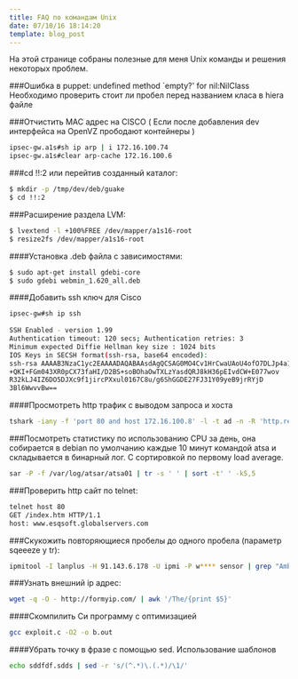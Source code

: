 ```yaml
---
title: FAQ по командам Unix
date: 07/10/16 18:14:20
template: blog_post
---
```


На этой странице собраны полезные для меня Unix команды и решения некоторых проблем.

<!--more-->

###Ошибка в puppet:  undefined method `empty?' for nil:NilClass
Необходимо проверить  стоит ли пробел перед названием клаcа в hiera файле


###Отчистить MAC адрес на CISCO ( Если после добавления dev интерфейса на OpenVZ прободают контейнеры )
```sh
ipsec-gw.a1s#sh ip arp | i 172.16.100.74
ipsec-gw.a1s#clear arp-cache 172.16.100.6
```

###cd !!:2 или перейтив созданный каталог:
```sh
$ mkdir -p /tmp/dev/deb/guake
$ cd !!:2
```


###Расширение раздела LVM:

```sh
$ lvextend -l +100%FREE /dev/mapper/a1s16-root
$ resize2fs /dev/mapper/a1s16-root
```


####Установка .deb файла с зависимостями:
```sh
$ sudo apt-get install gdebi-core
$ sudo gdebi webmin_1.620_all.deb
```


####Добавить ssh ключ для Cisco

```sh
ipsec-gw#sh ip ssh 
 
SSH Enabled - version 1.99
Authentication timeout: 120 secs; Authentication retries: 3
Minimum expected Diffie Hellman key size : 1024 bits
IOS Keys in SECSH format(ssh-rsa, base64 encoded):
ssh-rsa AAAAB3NzaC1yc2EAAAADAQABAAsdAgQCSAG0MO4Cv1HrCwaUAoU4ofO7DLJp4a1mqsg
+QKI+FGm043XR0pCX73faHI/D2BS+soBOhaOwTXLzYasdQRJ8kH36pEIvdCW+E077wov
R32kLJ4IZ6DO5DJXc9f1jircPXxul0167C8u/g6ShGGDE27FJ31Y09yeB9jrRYjD
3Bl6WwvvBw==
```

 
####Просмотреть http трафик с выводом запроса и хоста

```sh
tshark -iany -f 'port 80 and host 172.16.100.8' -l -t ad -n -R 'http.request' -T fields -e http.host -e http.request.uri
```

 
###Посмотреть статистику по использованию CPU за день, она собирается в debian по умолчанию каждые 10 минут командой atsa и складывается в бинарный лог. С сортировкой по первому load average.

```sh
sar -P -f /var/log/atsar/atsa01 | tr -s ' ' | sort -t' ' -k5,5
```


###Проверить http сайт по telnet:
```sh
telnet host 80
GET /index.htm HTTP/1.1
host: www.esqsoft.globalservers.com
```


###Скукожить повторяющиеся пробелы до одного пробела  (параметр sqeeeze у tr):
```sh
ipmitool -I lanplus -H 91.143.6.178 -U ipmi -P w**** sensor | grep "Ambient Temp" | tr -s ' ' | cut -d' ' -f 4
```

###Узнать внешний ip адрес:
```sh
wget -q -O - http://formyip.com/ | awk '/The/{print $5}'
```


####Скомпилить Cи программу с оптимизацией
```sh
gcc exploit.c -O2 -o b.out
```


####Убрать точку в фразе с помощью sed. Использование шаблонов
```sh
echo sddfdf.sdds | sed -r 's/(^.*)\.(.*)/\1/'
```


 

 
